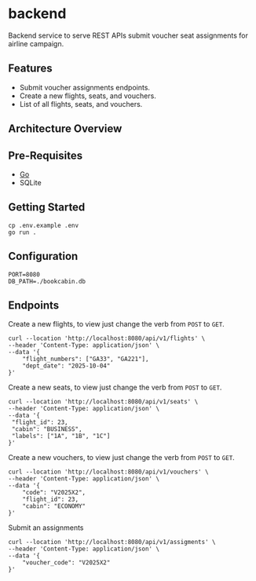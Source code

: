 # backend

Backend service to serve REST APIs submit voucher seat assignments for airline campaign.

## Features

- Submit voucher assignments endpoints.
- Create a new flights, seats, and vouchers.
- List of all flights, seats, and vouchers.

## Architecture Overview

## Pre-Requisites

- [Go](https://go.dev/doc/install)
- SQLite

## Getting Started

```shell
cp .env.example .env
go run .
```

## Configuration

```
PORT=8080
DB_PATH=./bookcabin.db
```

## Endpoints

Create a new flights, to view just change the verb from `POST` to `GET`.

```shell
curl --location 'http://localhost:8080/api/v1/flights' \
--header 'Content-Type: application/json' \
--data '{
    "flight_numbers": ["GA33", "GA221"],
    "dept_date": "2025-10-04"
}'
```

Create a new seats, to view just change the verb from `POST` to `GET`.

```shell
curl --location 'http://localhost:8080/api/v1/seats' \
--header 'Content-Type: application/json' \
--data '{
 "flight_id": 23,
 "cabin": "BUSINESS",
 "labels": ["1A", "1B", "1C"]   
}'
```

Create a new vouchers, to view just change the verb from `POST` to `GET`.

```shell
curl --location 'http://localhost:8080/api/v1/vouchers' \
--header 'Content-Type: application/json' \
--data '{
    "code": "V2025X2",
    "flight_id": 23,
    "cabin": "ECONOMY"
}'
```

Submit an assignments

```shell
curl --location 'http://localhost:8080/api/v1/assigments' \
--header 'Content-Type: application/json' \
--data '{
    "voucher_code": "V2025X2"
}'
```
